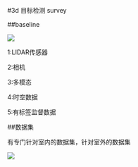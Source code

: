 #3d 目标检测 survey

##baseline

![](https://cdn.jsdelivr.net/gh/tj-messi/picture/20241022100107.png)

1:LIDAR传感器

2:相机

3:多模态

4:时空数据

5:有标签监督数据

##数据集

有专门针对室内的数据集，针对室外的数据集

![](https://cdn.jsdelivr.net/gh/tj-messi/picture/20241022100408.png)

